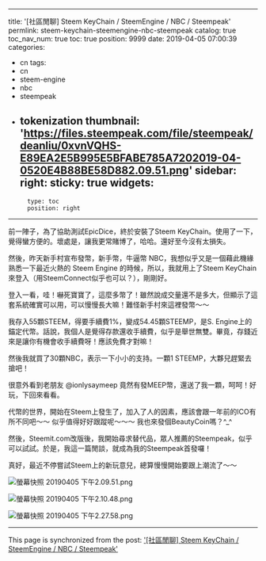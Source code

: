
---
title: '[社區閒聊] Steem KeyChain / SteemEngine / NBC / Steempeak'
permlink: steem-keychain-steemengine-nbc-steempeak
catalog: true
toc_nav_num: true
toc: true
position: 9999
date: 2019-04-05 07:00:39
categories:
- cn
tags:
- cn
- steem-engine
- nbc
- steempeak
- tokenization
thumbnail: 'https://files.steempeak.com/file/steempeak/deanliu/0xvnVQHS-E89EA2E5B995E5BFABE785A7202019-04-0520E4B88BE58D882.09.51.png'
sidebar:
    right:
        sticky: true
widgets:
    -
        type: toc
        position: right
---


前一陣子，為了協助測試EpicDice，終於安裝了Steem KeyChain。使用了一下，覺得蠻方便的。壞處是，讓我更常賭博了，哈哈。還好至今沒有太損失。

然後，昨天新手村宣布發幣，新手幣，牛逼幣 NBC，我想似乎又是一個藉此機緣熟悉一下最近火熱的 Steem Engine 的時候，所以，我就用上了Steem KeyChain來登入（用SteemConnect似乎也可以？），剛剛好。

登入一看，哇！嚇死寶寶了，這麼多幣了！雖然說成交量還不是多大，但顯示了這套系統確實可以用，可以慢慢長大嘛！難怪新手村來這裡發幣～～

我存入55顆STEEM，得要手續費1%，變成54.45顆STEEMP，是S. Engine上的錨定代幣。話說，我個人是覺得存款還收手續費，似乎是舉世無雙。畢竟，存錢近來是讓你有機會收手續費呀！應該免費才對嘛！

然後我就買了30顆NBC，表示一下小小的支持。一顆1 STEEMP，大夥兒趕緊去搶吧！

很意外看到老朋友 @ionlysaymeep 竟然有發MEEP幣，還送了我一顆，呵呵！好玩，下回來看看。

代幣的世界，開始在Steem上發生了，加入了人的因素，應該會跟一年前的ICO有所不同吧～～ 似乎值得好好跟蹤呢～～～ 我也來發個BeautyCoin嗎？^_^

然後，Steemit.com改版後，我開始尋求替代品，眾人推薦的Steempeak，似乎可以試試。於是，我這一篇閒談，就成為我的Steempeak首發囉！

真好，最近不停嘗試Steem上的新玩意兒，總算慢慢開始要跟上潮流了～～

![螢幕快照 20190405 下午2.09.51.png](https://files.steempeak.com/file/steempeak/deanliu/0xvnVQHS-E89EA2E5B995E5BFABE785A7202019-04-0520E4B88BE58D882.09.51.png)

![螢幕快照 20190405 下午2.10.48.png](https://files.steempeak.com/file/steempeak/deanliu/V6ThHBW5-E89EA2E5B995E5BFABE785A7202019-04-0520E4B88BE58D882.10.48.png)

![螢幕快照 20190405 下午2.27.58.png](https://files.steempeak.com/file/steempeak/deanliu/tQ1Qyi7H-E89EA2E5B995E5BFABE785A7202019-04-0520E4B88BE58D882.27.58.png)

- - -

This page is synchronized from the post: ['[社區閒聊] Steem KeyChain / SteemEngine / NBC / Steempeak'](https://steemit.com/@deanliu/steem-keychain-steemengine-nbc-steempeak)
